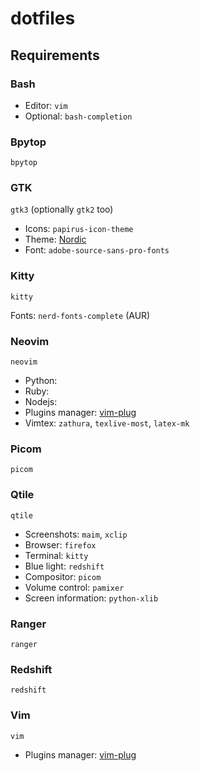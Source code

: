 # dotfiles

## Requirements

### Bash

- Editor: `vim`
- Optional: `bash-completion` 

### Bpytop

`bpytop`

### GTK

`gtk3` (optionally `gtk2` too)

- Icons: `papirus-icon-theme`
- Theme: [Nordic](https://github.com/EliverLara/Nordic)
- Font: `adobe-source-sans-pro-fonts`

### Kitty

`kitty`

Fonts: `nerd-fonts-complete` (AUR)

### Neovim

`neovim`

- Python:
- Ruby:
- Nodejs:
- Plugins manager: [vim-plug](https://github.com/junegunn/vim-plug)
- Vimtex: `zathura`, `texlive-most`, `latex-mk`

### Picom

`picom`

### Qtile

`qtile`

- Screenshots: `maim`, `xclip`
- Browser: `firefox`
- Terminal: `kitty`
- Blue light: `redshift`
- Compositor: `picom`
- Volume control: `pamixer`
- Screen information: `python-xlib`

### Ranger

`ranger`

### Redshift

`redshift`

### Vim

`vim`

- Plugins manager: [vim-plug](https://github.com/junegunn/vim-plug)
